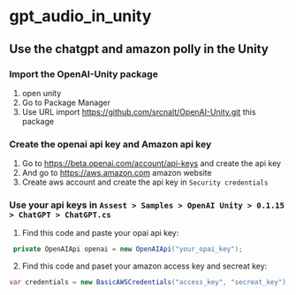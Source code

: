 # gpt_audio_in_unity
## Use the chatgpt and amazon polly in the Unity
### Import the OpenAI-Unity package
1. open unity
2. Go to Package Manager
3. Use URL import  https://github.com/srcnalt/OpenAI-Unity.git this package
### Create the openai api key and Amazon api key
1. Go to https://beta.openai.com/account/api-keys and create the api key
2. And go to https://aws.amazon.com amazon website
3. Create aws account and create the api key in `Security credentials`
### Use your api keys in `Assest > Samples > OpenAI Unity > 0.1.15 > ChatGPT > ChatGPT.cs`
1. Find this code and paste your opai api key:
``` c#
 private OpenAIApi openai = new OpenAIApi("your_opai_key");
```
2. Find this code and paset your amazon access key and secreat key:
``` c#
var credentials = new BasicAWSCredentials("access_key", "secreat_key");
```
